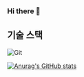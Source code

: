 ### Hi there 👋

<!--
**SometimesThinks/SometimesThinks** is a ✨ _special_ ✨ repository because its `README.md` (this file) appears on your GitHub profile.

Here are some ideas to get you started:

- 🔭 I’m currently working on ...
- 🌱 I’m currently learning ...
- 👯 I’m looking to collaborate on ...
- 🤔 I’m looking for help with ...
- 💬 Ask me about ...
- 📫 How to reach me: ...
- 😄 Pronouns: ...
- ⚡ Fun fact: ...
-->

## 기술 스택
![Git](https://img.shields.io/badge/-Git-F05032?style=for-the-badge&logo=git&logoColor=ffffff)


[![Anurag's GitHub stats](https://github-readme-stats.vercel.app/api?username=SometimesThinks)](https://github.com/anuraghazra/github-readme-stats)
